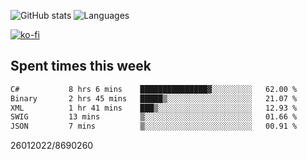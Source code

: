 ![GitHub stats](https://github-readme-stats.vercel.app/api?username=emipa606&theme=github_dark&show_icons=true) 
![Languages](https://github-readme-stats.vercel.app/api/top-langs/?username=emipa606&theme=github_dark&layout=compact)

[![ko-fi](https://ko-fi.com/img/githubbutton_sm.svg)](https://ko-fi.com/G2G55DDYD)

## Spent times this week
<!--START_SECTION:waka-->

```txt
C#           8 hrs 6 mins    ███████████████▓░░░░░░░░░   62.00 %
Binary       2 hrs 45 mins   █████▒░░░░░░░░░░░░░░░░░░░   21.07 %
XML          1 hr 41 mins    ███▒░░░░░░░░░░░░░░░░░░░░░   12.93 %
SWIG         13 mins         ▒░░░░░░░░░░░░░░░░░░░░░░░░   01.66 %
JSON         7 mins          ▒░░░░░░░░░░░░░░░░░░░░░░░░   00.91 %
```

<!--END_SECTION:waka-->


26012022/8690260
